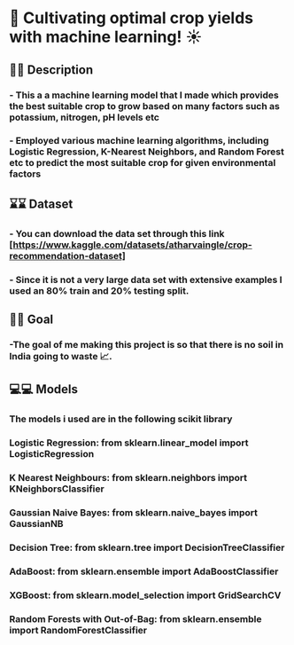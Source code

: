 # 🌱 Cultivating optimal crop yields with machine learning! ☀️

## 📝📝 Description
### - This a a machine learning model that I made which provides the best suitable crop to grow based on many factors such as potassium, nitrogen, pH levels etc 
### - Employed various machine learning algorithms, including Logistic Regression, K-Nearest Neighbors, and Random Forest etc to predict the most suitable crop for given environmental factors

## ⌛⌛ Dataset
### - You can download the data set through this link [https://www.kaggle.com/datasets/atharvaingle/crop-recommendation-dataset]
### - Since it is not a very large data set with extensive examples I used an 80% train and 20% testing split.

## 🎯🎯 Goal
### -The goal of me making this project is so that there is no soil in India going to waste 📈.

## 💻💻 Models
### The models i used are in the following scikit library
### Logistic Regression: from sklearn.linear_model import LogisticRegression
### K Nearest Neighbours: from sklearn.neighbors import KNeighborsClassifier
### Gaussian Naive Bayes: from sklearn.naive_bayes import GaussianNB
### Decision Tree: from sklearn.tree import DecisionTreeClassifier
### AdaBoost: from sklearn.ensemble import AdaBoostClassifier
### XGBoost: from sklearn.model_selection import GridSearchCV
### Random Forests with Out-of-Bag: from sklearn.ensemble import RandomForestClassifier
